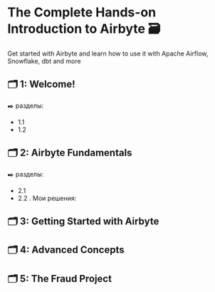 # The Complete Hands-on Introduction to Airbyte 🗃️
Get started with Airbyte and learn how to use it with Apache Airflow, Snowflake, dbt and more

## 🗂️ 1: Welcome!
✒️ разделы:
- 1.1 
- 1.2 

## 🗂️ 2: Airbyte Fundamentals
✒️ разделы:
- 2.1 
- 2.2 . Мои решения:

## 🗂️ 3: Getting Started with Airbyte

## 🗂️ 4: Advanced Concepts

## 🗂️ 5: The Fraud Project

